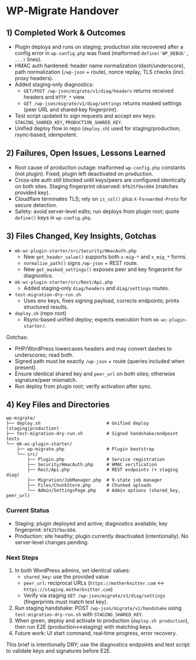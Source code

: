 # WP‑Migrate Handover

## 1) Completed Work & Outcomes

- Plugin deploys and runs on staging; production site recovered after a config error in `wp-config.php` was fixed (malformed `define('WP_DEBUG', ...)` lines).
- HMAC auth hardened: header name normalization (dash/underscore), path normalization (`/wp-json` + route), nonce replay, TLS checks (incl. proxy headers).
- Added staging‑only diagnostics:
  - `GET/POST /wp-json/migrate/v1/diag/headers` returns received headers and `HTTP_*` view.
  - `GET /wp-json/migrate/v1/diag/settings` returns masked settings (peer URL and shared‑key fingerprint).
- Test script updated to sign requests and accept env keys: `STAGING_SHARED_KEY`, `PRODUCTION_SHARED_KEY`.
- Unified deploy flow in repo (`deploy.sh`) used for staging/production; rsync‑based, idempotent.

## 2) Failures, Open Issues, Lessons Learned

- Root cause of production outage: malformed `wp-config.php` constants (not plugin). Fixed; plugin left deactivated on production.
- Cross‑site auth still blocked until keys/peers are configured identically on both sites. Staging fingerprint observed: `0f625f9ac604` (matches provided key).
- Cloudflare terminates TLS; rely on `is_ssl()` plus `X-Forwarded-Proto` for secure detection.
- Safety: avoid server‑level edits; run deploys from plugin root; quote `define()` keys in `wp-config.php`.

## 3) Files Changed, Key Insights, Gotchas

- `mk-wc-plugin-starter/src/Security/HmacAuth.php`
  - New `get_header_value()` supports both `x-mig-*` and `x_mig_*` forms.
  - `normalize_path()` signs `/wp-json` + REST route.
  - New `get_masked_settings()` exposes peer and key fingerprint for diagnostics.
- `mk-wc-plugin-starter/src/Rest/Api.php`
  - Added staging‑only `diag/headers` and `diag/settings` routes.
- `test-migration-dry-run.sh`
  - Uses env keys, fixes signing payload, corrects endpoints; prints structured results.
- `deploy.sh` (repo root)
  - Rsync‑based unified deploy; expects execution from `mk-wc-plugin-starter/`.

Gotchas:
- PHP/WordPress lowercases headers and may convert dashes to underscores; read both.
- Signed path must be exactly `/wp-json` + route (queries included when present).
- Ensure identical shared key and `peer_url` on both sites; otherwise signature/peer mismatch.
- Run deploy from plugin root; verify activation after sync.

## 4) Key Files and Directories

```
wp-migrate/
├── deploy.sh                         # Unified deploy (staging|production)
├── test-migration-dry-run.sh         # Signed handshake/endpoint tests
└── mk-wc-plugin-starter/
    ├── wp-migrate.php                # Plugin bootstrap
    └── src/
        ├── Plugin.php                # Service registration
        ├── Security/HmacAuth.php     # HMAC verification
        ├── Rest/Api.php              # REST endpoints (+ staging diag)
        ├── Migration/JobManager.php  # 9‑state job manager
        ├── Files/ChunkStore.php      # Chunked uploads
        └── Admin/SettingsPage.php    # Admin options (shared_key, peer_url)
```

### Current Status
- Staging: plugin deployed and active; diagnostics available; key fingerprint: `0f625f9ac604`.
- Production: site healthy; plugin currently deactivated (intentionally). No server‑level changes pending.

### Next Steps
1) In both WordPress admins, set identical values:
   - `shared_key`: use the provided value
   - `peer_url`: reciprocal URLs (`https://motherknitter.com` ↔ `https://staging.motherknitter.com`)
   - Verify via staging `GET /wp-json/migrate/v1/diag/settings` (fingerprints must match test key).
2) Run staging handshake: POST `/wp-json/migrate/v1/handshake` using `test-migration-dry-run.sh` with `STAGING_SHARED_KEY`.
3) When green, deploy and activate to production (`deploy.sh production`), then run E2E (production↔staging) with matching keys.
4) Future work: UI start command, real‑time progress, error recovery.

This brief is intentionally DRY; use the diagnostics endpoints and test script to validate keys and signatures before E2E.
